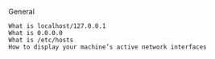 General

    What is localhost/127.0.0.1
    What is 0.0.0.0
    What is /etc/hosts
    How to display your machine’s active network interfaces

